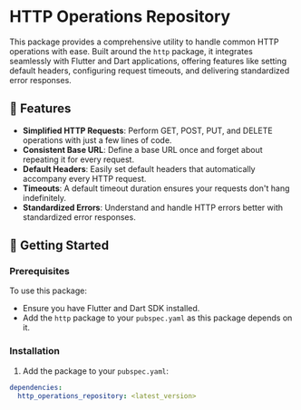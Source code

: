 # HTTP Operations Repository

This package provides a comprehensive utility to handle common HTTP operations with ease. Built around the `http` package, it integrates seamlessly with Flutter and Dart applications, offering features like setting default headers, configuring request timeouts, and delivering standardized error responses.

## 🌟 Features

- **Simplified HTTP Requests**: Perform GET, POST, PUT, and DELETE operations with just a few lines of code.
- **Consistent Base URL**: Define a base URL once and forget about repeating it for every request.
- **Default Headers**: Easily set default headers that automatically accompany every HTTP request.
- **Timeouts**: A default timeout duration ensures your requests don't hang indefinitely.
- **Standardized Errors**: Understand and handle HTTP errors better with standardized error responses.

## 🚀 Getting Started

### Prerequisites

To use this package:
- Ensure you have Flutter and Dart SDK installed.
- Add the `http` package to your `pubspec.yaml` as this package depends on it.

### Installation

1. Add the package to your `pubspec.yaml`:

```yaml
dependencies:
  http_operations_repository: <latest_version>
